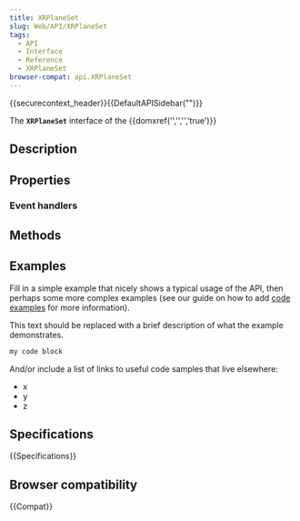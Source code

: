 ```yaml
---
title: XRPlaneSet
slug: Web/API/XRPlaneSet
tags:
  - API
  - Interface
  - Reference
  - XRPlaneSet
browser-compat: api.XRPlaneSet
---
```

{{securecontext_header}}{{DefaultAPISidebar("")}}

The **`XRPlaneSet`** interface of the {{domxref('','','','true')}} 

## Description

 

## Properties



### Event handlers



## Methods



## Examples

Fill in a simple example that nicely shows a typical usage of the API, then perhaps some more complex examples (see our guide on how to add [code examples](/en-US/docs/MDN/Contribute/Structures/Code_examples) for more information).

This text should be replaced with a brief description of what the example demonstrates.

```js
my code block
```

And/or include a list of links to useful code samples that live elsewhere:

*   x
*   y
*   z

## Specifications

{{Specifications}}

## Browser compatibility

{{Compat}}

